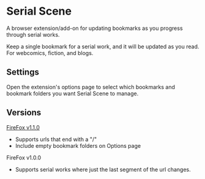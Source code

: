 # Serial Scene

A browser extension/add-on for updating bookmarks as you progress through serial works.

Keep a single bookmark for a serial work, and it will be updated as you read. For webcomics, fiction, and blogs.

## Settings

Open the extension's options page to select which bookmarks and bookmark folders you want Serial Scene to manage.

## Versions

[FireFox v1.1.0](https://addons.mozilla.org/en-US/firefox/addon/serial-scene/)
- Supports urls that end with a "/"
- Include empty bookmark folders on Options page

FireFox v1.0.0
- Supports serial works where just the last segment of the url changes.
